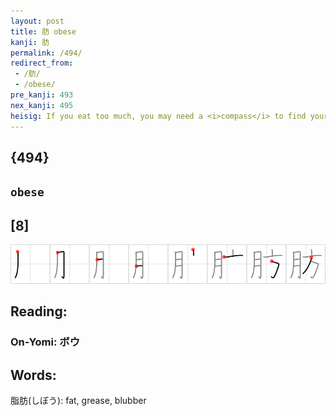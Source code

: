 ```yaml
---
layout: post
title: 肪 obese
kanji: 肪
permalink: /494/
redirect_from:
 - /肪/
 - /obese/
pre_kanji: 493
nex_kanji: 495
heisig: If you eat too much, you may need a <i>compass</i> to find your way around the <b>obese</b> mass of <i>flesh</i> that piles up in the midsection. Compare this with your stories for <i>round</i> (Frame 44) and <i>fat</i> (Frame 494), similar in meaning but distinct in imagery.
---
```


## {494}

## `obese`

## [8]

<div class="stroke"><img src="../images/E882AA.png" /></div>

## Reading:

### On-Yomi: ボウ

## Words:

脂肪(しぼう): fat, grease, blubber
